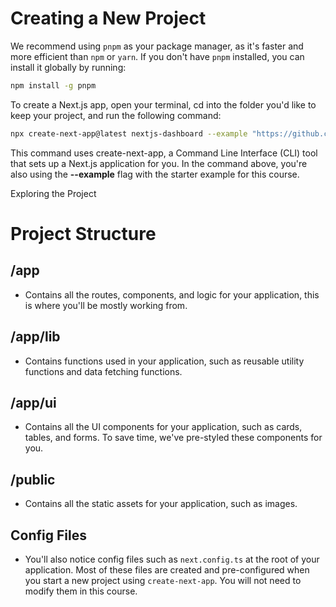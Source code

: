 # Creating a New Project

We recommend using `pnpm` as your package manager, as it's faster and more efficient than `npm` or `yarn`. If you don't have `pnpm` installed, you can install it globally by running:

```sh
npm install -g pnpm
```
To create a Next.js app, open your terminal, cd into the folder you'd like to keep your project, and run the following command:

```sh
npx create-next-app@latest nextjs-dashboard --example "https://github.com/vercel/next-learn/tree/main/dashboard/starter-example" --use-pnpm
```

This command uses create-next-app, a Command Line Interface (CLI) tool that sets up a Next.js application for you. In the command above, you're also using the **--example** flag with the starter example for this course.

Exploring the Project

# Project Structure

## /app
- Contains all the routes, components, and logic for your application, this is where you'll be mostly working from.

## /app/lib
- Contains functions used in your application, such as reusable utility functions and data fetching functions.

## /app/ui
- Contains all the UI components for your application, such as cards, tables, and forms. To save time, we've pre-styled these components for you.

## /public
- Contains all the static assets for your application, such as images.

## Config Files
- You'll also notice config files such as `next.config.ts` at the root of your application. Most of these files are created and pre-configured when you start a new project using `create-next-app`. You will not need to modify them in this course.